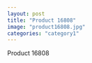 ```yaml
---
layout: post
title: "Product 16808"
image: "product16808.jpg"
categories: "category1"
---
```

Product 16808
